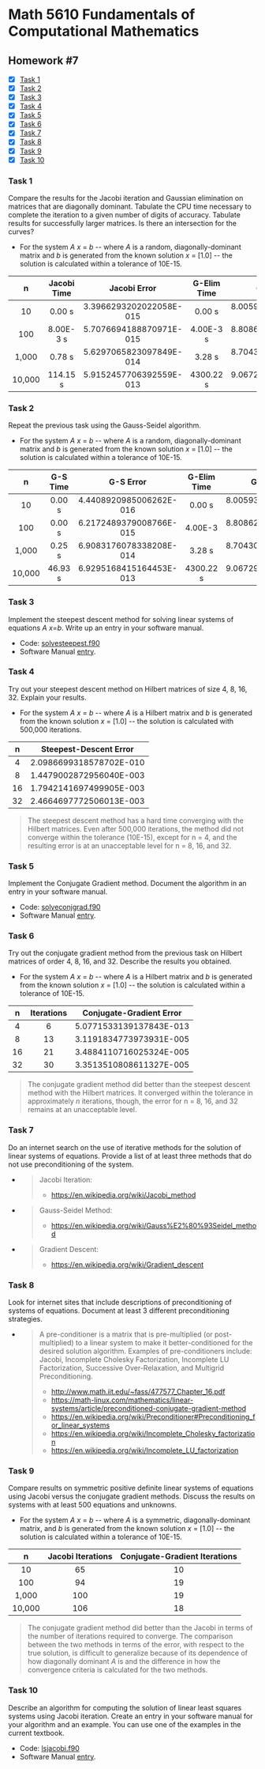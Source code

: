 # Math 5610 Fundamentals of Computational Mathematics

## Homework #7

- [x] [Task 1](#task-1)
- [x] [Task 2](#task-2)
- [x] [Task 3](#task-3)
- [x] [Task 4](#task-4)
- [x] [Task 5](#task-5)
- [x] [Task 6](#task-6)
- [x] [Task 7](#task-7)
- [x] [Task 8](#task-8)
- [x] [Task 9](#task-9)
- [x] [Task 10](#task-10)

### Task 1
Compare the results for the Jacobi iteration and Gaussian elimination on matrices that are diagonally dominant. Tabulate the CPU time necessary to complete the iteration to a given number of digits of accuracy. Tabulate results for successfully larger matrices. Is there an intersection for the curves?
- For the system _A_ _x_ = _b_ -- where _A_ is a random, diagonally-dominant matrix and _b_ is generated from the known solution _x_ = [1.0] -- the solution is calculated within a tolerance of 10E-15.

|   n    | Jacobi Time |      Jacobi Error       | G-Elim Time |      G-Elim Error       |
| :----: | :---------: | :---------------------: | :---------: | :---------------------: |
|   10   |   0.00 s    | 3.3966293202022058E-015 |   0.00 s    | 8.0059320849734419E-016 |
|  100   |  8.00E-3 s  | 5.7076694188870971E-015 |  4.00E-3 s  | 8.8086245009917961E-015 |
| 1,000  |   0.78 s    | 5.6297065823097849E-014 |   3.28 s    | 8.7043042827550363E-014 |
| 10,000 |  114.15 s   | 5.9152457706392559E-013 |  4300.22 s  | 9.0672917653730400E-013 |

### Task 2
Repeat the previous task using the Gauss-Seidel algorithm.
- For the system _A_ _x_ = _b_ -- where _A_ is a random, diagonally-dominant matrix and _b_ is generated from the known solution _x_ = [1.0] -- the solution is calculated within a tolerance of 10E-15.

|   n    | G-S Time |        G-S Error        | G-Elim Time |      G-Elim Error       |
| :----: | :------: | :---------------------: | :---------: | :---------------------: |
|   10   |  0.00 s  | 4.4408920985006262E-016 |   0.00 s    | 8.0059320849734419E-016 |
|  100   |  0.00 s  | 6.2172489379008766E-015 |   4.00E-3   | 8.8086245009917961E-015 |
| 1,000  |  0.25 s  | 6.9083176078338208E-014 |   3.28 s    | 8.7043042827550363E-014 |
| 10,000 | 46.93 s  | 6.9295168415164453E-013 |  4300.22 s  | 9.0672917653730400E-013 |

### Task 3
Implement the steepest descent method for solving linear systems of equations _A_ _x_=_b_. Write up an entry in your software manual.
- Code: [solvesteepest.f90](solvesteepest.f90)
- Software Manual [entry](Software_Manual/solvesteepest.md).

### Task 4
Try out your steepest descent method on Hilbert matrices of size 4, 8, 16, 32. Explain your results.
- For the system _A_ _x_ = _b_ -- where _A_ is a Hilbert matrix and _b_ is generated from the known solution _x_ = [1.0] -- the solution is calculated with 500,000 iterations.

|  n   | Steepest-Descent Error  |
| :--: | :---------------------: |
|  4   | 2.0986699318578702E-010 |
|  8   | 1.4479002872956040E-003 |
|  16  | 1.7942141697499905E-003 |
|  32  | 2.4664697772506013E-003 |

>The steepest descent method has a hard time converging with the Hilbert matrices. Even after 500,000 iterations, the method did not converge within the tolerance (10E-15), except for n = 4, and the resulting error is at an unacceptable level for n = 8, 16, and 32. 

### Task 5
Implement the Conjugate Gradient method. Document the algorithm in an entry in your software manual.
- Code: [solveconjgrad.f90](solveconjgrad.f90)
- Software Manual [entry](Software_Manual/solveconjgrad.md).

### Task 6
Try out the conjugate gradient method from the previous task on Hilbert matrices of order 4, 8, 16, and 32. Describe the results you obtained.
- For the system _A_ _x_ = _b_ -- where _A_ is a Hilbert matrix and _b_ is generated from the known solution _x_ = [1.0] -- the solution is calculated within a tolerance of 10E-15.

|  n   | Iterations | Conjugate-Gradient Error |
| :--: | :--------: | :----------------------: |
|  4   |     6      | 5.0771533139137843E-013  |
|  8   |     13     | 3.1191834773973931E-005  |
|  16  |     21     | 3.4884110716025324E-005  |
|  32  |     30     | 3.3513510808611327E-005  |

>The conjugate gradient method did better than the steepest descent method with the Hilbert matrices. It converged within the tolerance in approximately _n_ iterations, though, the error for n = 8, 16, and 32 remains at an unacceptable level. 


### Task 7
Do an internet search on the use of iterative methods for the solution of linear systems of equations. Provide a list of at least three methods that do not use preconditioning of the system.
- > Jacobi Iteration:
  >
  > - https://en.wikipedia.org/wiki/Jacobi_method
- > Gauss-Seidel Method:
  >
  > - https://en.wikipedia.org/wiki/Gauss%E2%80%93Seidel_method
- > Gradient Descent:
  >
  > - https://en.wikipedia.org/wiki/Gradient_descent

### Task 8
Look for internet sites that include descriptions of preconditioning of systems of equations. Document at least 3 different preconditioning strategies.
- > A pre-conditioner is a matrix that is pre-multiplied (or post-multiplied) to a linear system to make it better-conditioned for the desired solution algorithm. Examples of pre-conditioners include: Jacobi, Incomplete Cholesky Factorization, Incomplete LU Factorization, Successive Over-Relaxation, and Multigrid Preconditioning.
  >
  > - http://www.math.iit.edu/~fass/477577_Chapter_16.pdf
  > - https://math-linux.com/mathematics/linear-systems/article/preconditioned-conjugate-gradient-method
  > - https://en.wikipedia.org/wiki/Preconditioner#Preconditioning_for_linear_systems
  > - https://en.wikipedia.org/wiki/Incomplete_Cholesky_factorization
  > - https://en.wikipedia.org/wiki/Incomplete_LU_factorization

### Task 9
Compare results on symmetric positive definite linear systems of equations using Jacobi versus the conjugate gradient methods. Discuss the results on systems with at least 500 equations and unknowns.
- For the system _A_ _x_ = _b_ -- where _A_ is a symmetric, diagonally-dominant matrix, and _b_ is generated from the known solution _x_ = [1.0] -- the solution is calculated within a tolerance of 10E-15.

|   n    | Jacobi Iterations | Conjugate-Gradient Iterations |
| :----: | :---------------: | :---------------------------: |
|   10   |        65         |              10               |
|  100   |        94         |              19               |
| 1,000  |        100        |              19               |
| 10,000 |        106        |              18               |

>The conjugate gradient method did better than the Jacobi in terms of the number of iterations required to converge. The comparison between the two methods in terms of the error, with respect to the true solution, is difficult to generalize because of its dependence of how diagonally dominant _A_ is and the difference in how the convergence criteria is calculated for the two methods.

### Task 10
Describe an algorithm for computing the solution of linear least squares systems using Jacobi iteration. Create an entry in your software manual for your algorithm and an example. You can use one of the examples in the current textbook.

- Code: [lsjacobi.f90](lsjacobi.f90)
- Software Manual [entry](Software_Manual/lsjacobi.md).

